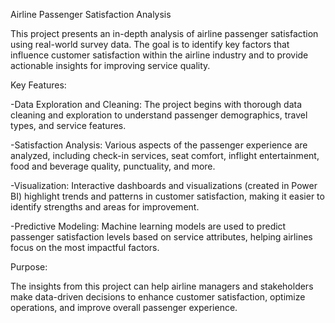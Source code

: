 Airline Passenger Satisfaction Analysis

This project presents an in-depth analysis of airline passenger satisfaction using real-world survey data. The goal is to identify key factors that influence customer satisfaction within the airline industry and to provide actionable insights for improving service quality.


Key Features:

-Data Exploration and Cleaning:
The project begins with thorough data cleaning and exploration to understand passenger demographics, travel types, and service features.

-Satisfaction Analysis:
Various aspects of the passenger experience are analyzed, including check-in services, seat comfort, inflight entertainment, food and beverage quality, punctuality, and more.

-Visualization:
Interactive dashboards and visualizations (created in Power BI) highlight trends and patterns in customer satisfaction, making it easier to identify strengths and areas for improvement.

-Predictive Modeling:
Machine learning models are used to predict passenger satisfaction levels based on service attributes, helping airlines focus on the most impactful factors.


Purpose:

The insights from this project can help airline managers and stakeholders make data-driven decisions to enhance customer satisfaction, optimize operations, and improve overall passenger experience.

